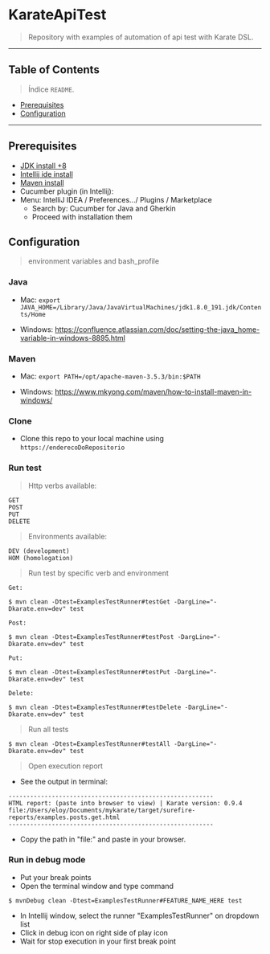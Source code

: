 # KarateApiTest

> Repository with examples of automation of api test with Karate DSL.
---

## Table of Contents

> Índice `README`.

- [Prerequisites](#prerequisites)
- [Configuration](#configuration)
---

## Prerequisites

- [JDK install +8](https://www.oracle.com/technetwork/java/javase/downloads/index.html)
- [Intellij ide install](https://www.jetbrains.com/idea/download/#section=mac)
- [Maven install](https://maven.apache.org/install.html)
- Cucumber plugin (in Intellij):
 - Menu: IntelliJ IDEA / Preferences.../ Plugins / Marketplace
    - Search by: Cucumber for Java and Gherkin
    - Proceed with installation them

## Configuration

> environment variables and bash_profile

### Java

- Mac:
`export JAVA_HOME=/Library/Java/JavaVirtualMachines/jdk1.8.0_191.jdk/Contents/Home`

- Windows:
https://confluence.atlassian.com/doc/setting-the-java_home-variable-in-windows-8895.html

### Maven
- Mac:
`export PATH=/opt/apache-maven-3.5.3/bin:$PATH`

- Windows:
https://www.mkyong.com/maven/how-to-install-maven-in-windows/

### Clone

- Clone this repo to your local machine using `https://enderecoDoRepositorio`

### Run test

> Http verbs available:

```
GET
POST
PUT
DELETE
```

> Environments available:

```
DEV (development)
HOM (homologation)
```

> Run test by specific verb and environment

```shell
Get:

$ mvn clean -Dtest=ExamplesTestRunner#testGet -DargLine="-Dkarate.env=dev" test
```

```shell
Post:

$ mvn clean -Dtest=ExamplesTestRunner#testPost -DargLine="-Dkarate.env=dev" test
```

```shell
Put:

$ mvn clean -Dtest=ExamplesTestRunner#testPut -DargLine="-Dkarate.env=dev" test
```

```shell
Delete:

$ mvn clean -Dtest=ExamplesTestRunner#testDelete -DargLine="-Dkarate.env=dev" test
```

> Run all tests
```shell
$ mvn clean -Dtest=ExamplesTestRunner#testAll -DargLine="-Dkarate.env=dev" test
```

> Open execution report
- See the output in terminal:
```
---------------------------------------------------------
HTML report: (paste into browser to view) | Karate version: 0.9.4
file:/Users/eloy/Documents/mykarate/target/surefire-reports/examples.posts.get.html
---------------------------------------------------------

```
- Copy the path in "file:" and paste in your browser.

### Run in debug mode

- Put your break points
- Open the terminal window and type command
```shell
$ mvnDebug clean -Dtest=ExamplesTestRunner#FEATURE_NAME_HERE test
```
- In Intellij window, select the runner "ExamplesTestRunner" on dropdown list
- Click in debug icon on right side of play icon
- Wait for stop execution in your first break point



